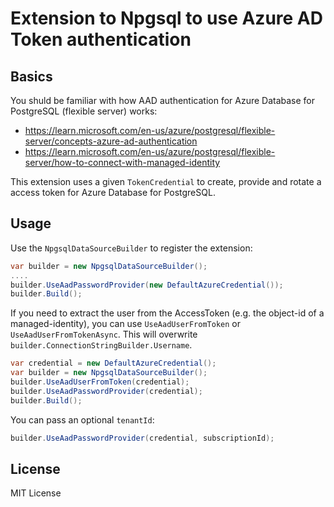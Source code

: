 # Extension to Npgsql to use Azure AD Token authentication

## Basics

You shuld be familiar with how AAD authentication for Azure Database for PostgreSQL (flexible server) works:
- https://learn.microsoft.com/en-us/azure/postgresql/flexible-server/concepts-azure-ad-authentication
- https://learn.microsoft.com/en-us/azure/postgresql/flexible-server/how-to-connect-with-managed-identity

This extension uses a given `TokenCredential` to create, provide and rotate a access token for Azure Database for PostgreSQL.

## Usage

Use the `NpgsqlDataSourceBuilder` to register the extension:

```csharp
var builder = new NpgsqlDataSourceBuilder();
....
builder.UseAadPasswordProvider(new DefaultAzureCredential());
builder.Build();
```

If you need to extract the user from the AccessToken (e.g. the object-id of a managed-identity), you can use `UseAadUserFromToken` or `UseAadUserFromTokenAsync`. This will overwrite `builder.ConnectionStringBuilder.Username`. 

```csharp
var credential = new DefaultAzureCredential();
var builder = new NpgsqlDataSourceBuilder();
builder.UseAadUserFromToken(credential);
builder.UseAadPasswordProvider(credential);
builder.Build();
```

You can pass an optional `tenantId`:
```csharp
builder.UseAadPasswordProvider(credential, subscriptionId);
```

## License
MIT License